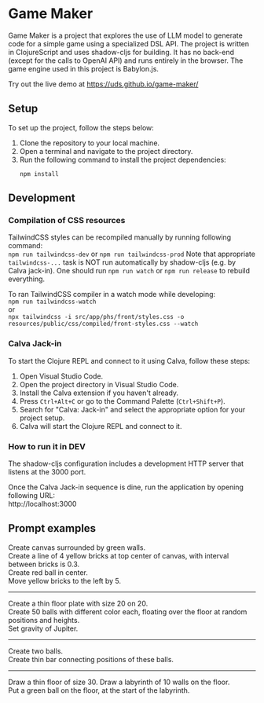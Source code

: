 # Game Maker

Game Maker is a project that explores the use of LLM model to generate code for a simple game using a specialized DSL API. 
The project is written in ClojureScript and uses shadow-cljs for building. 
It has no back-end (except for the calls to OpenAI API) and runs entirely in the browser. 
The game engine used in this project is Babylon.js.

Try out the live demo at https://uds.github.io/game-maker/

## Setup
To set up the project, follow the steps below:

1. Clone the repository to your local machine.
2. Open a terminal and navigate to the project directory.
3. Run the following command to install the project dependencies:
   ``` 
   npm install
   ```

## Development

### Compilation of CSS resources
TailwindCSS styles can be recompiled manually by running following command:  
`npm run tailwindcss-dev` or `npm run tailwindcss-prod`
Note that appropriate `tailwindcss-...` task is NOT run automatically by shadow-cljs (e.g. by Calva jack-in). 
One should run `npm run watch` or `npm run release` to rebuild everything.

To ran TailwindCSS compiler in a watch mode while developing:  
`npm run tailwindcss-watch`  
or  
`npx tailwindcss -i src/app/phs/front/styles.css -o resources/public/css/compiled/front-styles.css --watch`

### Calva Jack-in
To start the Clojure REPL and connect to it using Calva, follow these steps:

1. Open Visual Studio Code.
2. Open the project directory in Visual Studio Code.
3. Install the Calva extension if you haven't already.
4. Press `Ctrl+Alt+C` or go to the Command Palette (`Ctrl+Shift+P`).
5. Search for "Calva: Jack-in" and select the appropriate option for your project setup.
6. Calva will start the Clojure REPL and connect to it.

### How to run it in DEV ###
The shadow-cljs configuration includes a development HTTP server that listens at the 3000 port.

Once the Calva Jack-in sequence is dine, run the application by opening following URL:  
http://localhost:3000

## Prompt examples

Create canvas surrounded by green walls.  
Create a line of 4 yellow bricks at top center of canvas, with interval between bricks is 0.3.  
Create red ball in center.  
Move yellow bricks to the left by 5.  

---

Create a thin floor plate with size 20 on 20.  
Create 50 balls with different color each, floating over the floor at random positions and heights.  
Set gravity of Jupiter.

---

Create two balls.  
Create thin bar connecting positions of these balls.

---

Draw a thin floor of size 30.
Draw a labyrinth of 10 walls on the floor.  
Put a green ball on the floor, at the start of the labyrinth.
